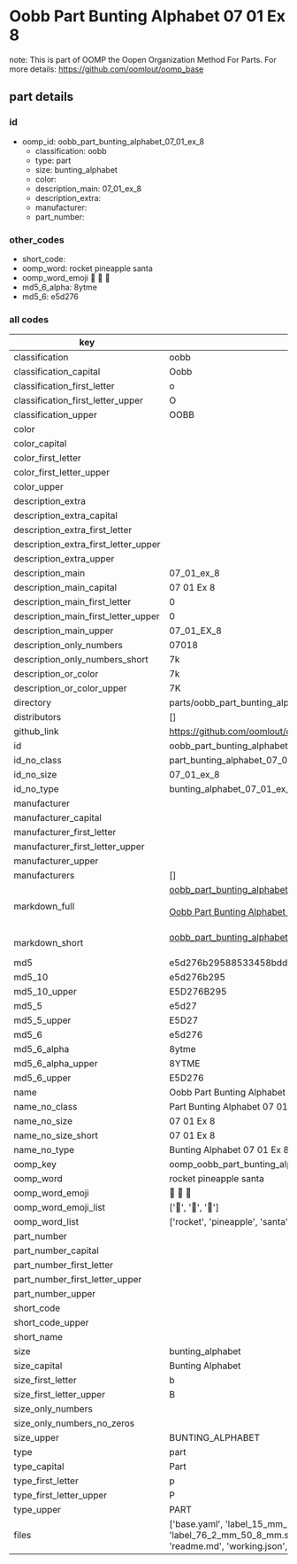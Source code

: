 # Oobb Part Bunting Alphabet 07 01 Ex 8  

note: This is part of OOMP the Oopen Organization Method For Parts. For more details: https://github.com/oomlout/oomp_base

##  part details





### id
* oomp_id: oobb_part_bunting_alphabet_07_01_ex_8
  * classification: oobb
  * type: part
  * size: bunting_alphabet
  * color: 
  * description_main: 07_01_ex_8
  * description_extra: 
  * manufacturer: 
  * part_number: 

### other_codes
* short_code: 
* oomp_word: rocket pineapple santa
* oomp_word_emoji :rocket: :pineapple: :santa:
* md5_6_alpha: 8ytme
* md5_6: e5d276

### all codes 
| key | value |  
| --- | --- |  
| classification | oobb |  
| classification_capital | Oobb |  
| classification_first_letter | o |  
| classification_first_letter_upper | O |  
| classification_upper | OOBB |  
| color |  |  
| color_capital |  |  
| color_first_letter |  |  
| color_first_letter_upper |  |  
| color_upper |  |  
| description_extra |  |  
| description_extra_capital |  |  
| description_extra_first_letter |  |  
| description_extra_first_letter_upper |  |  
| description_extra_upper |  |  
| description_main | 07_01_ex_8 |  
| description_main_capital | 07 01 Ex 8 |  
| description_main_first_letter | 0 |  
| description_main_first_letter_upper | 0 |  
| description_main_upper | 07_01_EX_8 |  
| description_only_numbers | 07018 |  
| description_only_numbers_short | 7k |  
| description_or_color | 7k |  
| description_or_color_upper | 7K |  
| directory | parts/oobb_part_bunting_alphabet_07_01_ex_8 |  
| distributors | [] |  
| github_link | https://github.com/oomlout/oomlout_oomp_part_src/tree/main/parts/oobb_part_bunting_alphabet_07_01_ex_8/working |  
| id | oobb_part_bunting_alphabet_07_01_ex_8 |  
| id_no_class | part_bunting_alphabet_07_01_ex_8 |  
| id_no_size | 07_01_ex_8 |  
| id_no_type | bunting_alphabet_07_01_ex_8 |  
| manufacturer |  |  
| manufacturer_capital |  |  
| manufacturer_first_letter |  |  
| manufacturer_first_letter_upper |  |  
| manufacturer_upper |  |  
| manufacturers | [] |  
| markdown_full | [oobb_part_bunting_alphabet_07_01_ex_8](https://github.com/oomlout/oomlout_oomp_part_src/tree/main/parts/oobb_part_bunting_alphabet_07_01_ex_8/working)<br>[](https://github.com/oomlout/oomlout_oomp_part_src/tree/main/parts/oobb_part_bunting_alphabet_07_01_ex_8/working)<br>[Oobb Part Bunting Alphabet 07 01 Ex 8](https://github.com/oomlout/oomlout_oomp_part_src/tree/main/parts/oobb_part_bunting_alphabet_07_01_ex_8/working)<br><br> |  
| markdown_short | [oobb_part_bunting_alphabet_07_01_ex_8](https://github.com/oomlout/oomlout_oomp_part_src/tree/main/parts/oobb_part_bunting_alphabet_07_01_ex_8/working)<br><br> |  
| md5 | e5d276b29588533458bdd4b0f5f1030e |  
| md5_10 | e5d276b295 |  
| md5_10_upper | E5D276B295 |  
| md5_5 | e5d27 |  
| md5_5_upper | E5D27 |  
| md5_6 | e5d276 |  
| md5_6_alpha | 8ytme |  
| md5_6_alpha_upper | 8YTME |  
| md5_6_upper | E5D276 |  
| name | Oobb Part Bunting Alphabet 07 01 Ex 8 |  
| name_no_class | Part Bunting Alphabet 07 01 Ex 8 |  
| name_no_size | 07 01 Ex 8 |  
| name_no_size_short | 07 01 Ex 8 |  
| name_no_type | Bunting Alphabet 07 01 Ex 8 |  
| oomp_key | oomp_oobb_part_bunting_alphabet_07_01_ex_8 |  
| oomp_word | rocket pineapple santa |  
| oomp_word_emoji | :rocket: :pineapple: :santa: |  
| oomp_word_emoji_list | [':rocket:', ':pineapple:', ':santa:'] |  
| oomp_word_list | ['rocket', 'pineapple', 'santa'] |  
| part_number |  |  
| part_number_capital |  |  
| part_number_first_letter |  |  
| part_number_first_letter_upper |  |  
| part_number_upper |  |  
| short_code |  |  
| short_code_upper |  |  
| short_name |  |  
| size | bunting_alphabet |  
| size_capital | Bunting Alphabet |  
| size_first_letter | b |  
| size_first_letter_upper | B |  
| size_only_numbers |  |  
| size_only_numbers_no_zeros |  |  
| size_upper | BUNTING_ALPHABET |  
| type | part |  
| type_capital | Part |  
| type_first_letter | p |  
| type_first_letter_upper | P |  
| type_upper | PART |  
| files | ['base.yaml', 'label_15_mm_30_mm.pdf', 'label_15_mm_30_mm.svg', 'label_76_2_mm_50_8_mm.pdf', 'label_76_2_mm_50_8_mm.svg', 'label_oomlout_76_2_mm_50_8_mm.pdf', 'label_oomlout_76_2_mm_50_8_mm.svg', 'readme.md', 'working.json', 'working.yaml'] |  
